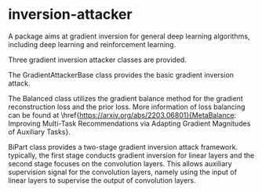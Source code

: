 # inversion-attacker
A package aims at gradient inversion for general deep learning algorithms, including deep learning and reinforcement learning.

Three gradient inversion attacker classes are provided. 
  
  The GradientAttackerBase class provides the basic gradient inversion attack. 

  The Balanced class utilizes the gradient balance method for the gradient reconstruction loss and the prior loss. More information of loss balancing can be found at \href{https://arxiv.org/abs/2203.06801}{MetaBalance: Improving Multi-Task Recommendations via Adapting Gradient Magnitudes of Auxiliary Tasks}. 
  
  BiPart class provides a two-stage gradient inversion attack framework. typically, the first stage conducts gradient inversion for linear layers and the second stage focuses on the convolution layers. This allows auxiliary supervision signal for the convolution layers, namely using the input of linear layers to supervise the output of convolution layers.
